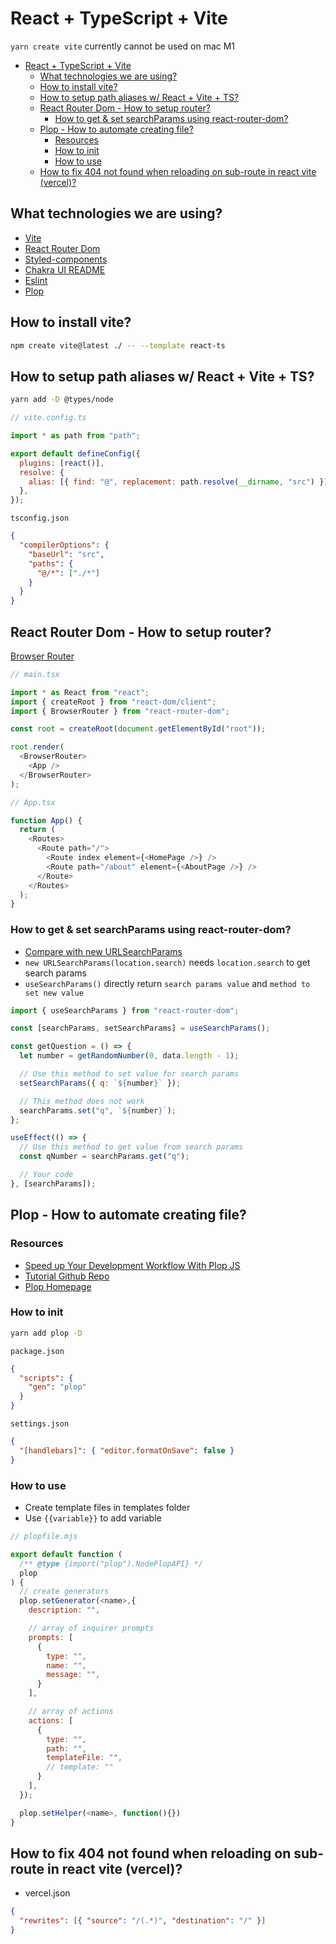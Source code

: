 # React + TypeScript + Vite

`yarn create vite` currently cannot be used on mac M1

- [React + TypeScript + Vite](#react--typescript--vite)
  - [What technologies we are using?](#what-technologies-we-are-using)
  - [How to install vite?](#how-to-install-vite)
  - [How to setup path aliases w/ React + Vite + TS?](#how-to-setup-path-aliases-w-react--vite--ts)
  - [React Router Dom - How to setup router?](#react-router-dom---how-to-setup-router)
    - [How to get \& set searchParams using react-router-dom?](#how-to-get--set-searchparams-using-react-router-dom)
  - [Plop - How to automate creating file?](#plop---how-to-automate-creating-file)
    - [Resources](#resources)
    - [How to init](#how-to-init)
    - [How to use](#how-to-use)
  - [How to fix 404 not found when reloading on sub-route in react vite (vercel)?](#how-to-fix-404-not-found-when-reloading-on-sub-route-in-react-vite-vercel)

## What technologies we are using?

- [Vite](https://vitejs.dev/guide/)
- [React Router Dom](https://reactrouter.com/en/main/start/tutorial)
- [Styled-components](https://styled-components.com/docs)
- [Chakra UI README](./src//library/chakra-ui/README.md)
- [Eslint](https://eslint.org/docs/latest)
- [Plop](https://plopjs.com)

## How to install vite?

```bash
npm create vite@latest ./ -- --template react-ts
```

## How to setup path aliases w/ React + Vite + TS?

```bash
yarn add -D @types/node
```

```js
// vite.config.ts

import * as path from "path";

export default defineConfig({
  plugins: [react()],
  resolve: {
    alias: [{ find: "@", replacement: path.resolve(__dirname, "src") }],
  },
});
```

`tsconfig.json`

```json
{
  "compilerOptions": {
    "baseUrl": "src",
    "paths": {
      "@/*": ["./*"]
    }
  }
}
```

## React Router Dom - How to setup router?

[Browser Router](https://reactrouter.com/en/main/router-components/browser-router)

```js
// main.tsx

import * as React from "react";
import { createRoot } from "react-dom/client";
import { BrowserRouter } from "react-router-dom";

const root = createRoot(document.getElementById("root"));

root.render(
  <BrowserRouter>
    <App />
  </BrowserRouter>
);
```

```js
// App.tsx

function App() {
  return (
    <Routes>
      <Route path="/">
        <Route index element={<HomePage />} />
        <Route path="/about" element={<AboutPage />} />
      </Route>
    </Routes>
  );
}
```

### How to get & set searchParams using react-router-dom?

- [Compare with new URLSearchParams](../../playground-javascript/web-api//bom-api/README.md)
- `new URLSearchParams(location.search)` needs `location.search` to get search params
- `useSearchParams()` directly return `search params value` and `method to set new value`

```js
import { useSearchParams } from "react-router-dom";

const [searchParams, setSearchParams] = useSearchParams();

const getQuestion = () => {
  let number = getRandomNumber(0, data.length - 1);

  // Use this method to set value for search params
  setSearchParams({ q: `${number}` });

  // This method does not work
  searchParams.set("q", `${number}`);
};

useEffect(() => {
  // Use this method to get value from search params
  const qNumber = searchParams.get("q");

  // Your code
}, [searchParams]);
```

## Plop - How to automate creating file?

### Resources

- [Speed up Your Development Workflow With Plop JS](https://youtu.be/r_fSz2KudsE?si=TrylwAaLxXeoid2m)
- [Tutorial Github Repo](https://github.com/TomDoesTech/auth-api-tutorial)
- [Plop Homepage](https://plopjs.com)

### How to init

```bash
yarn add plop -D
```

`package.json`

```json
{
  "scripts": {
    "gen": "plop"
  }
}
```

`settings.json`

```json
{
  "[handlebars]": { "editor.formatOnSave": false }
}
```

### How to use

- Create template files in templates folder
- Use `{{variable}}` to add variable

```js
// plopfile.mjs

export default function (
  /** @type {import("plop").NodePlopAPI} */
  plop
) {
  // create generators
  plop.setGenerator(<name>,{
    description: "",

    // array of inquirer prompts
    prompts: [
      {
        type: "",
        name: "",
        message: "",
      }
    ],

    // array of actions
    actions: [
      {
        type: "",
        path: "",
        templateFile: "",
        // template: ""
      }
    ],
  });

  plop.setHelper(<name>, function(){})
}
```

## How to fix 404 not found when reloading on sub-route in react vite (vercel)?

- vercel.json

```json
{
  "rewrites": [{ "source": "/(.*)", "destination": "/" }]
}
```
